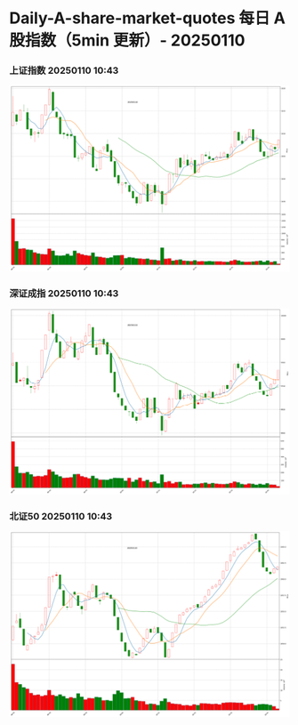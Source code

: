 
# Daily-A-share-market-quotes 每日 A 股指数（5min 更新）- 20250110

### 上证指数 20250110 10:43
![](./fig/2025/1/20250110-sh000001.png)

### 深证成指 20250110 10:43
![](./fig/2025/1/20250110-sz399001.png)

### 北证50 20250110 10:43
![](./fig/2025/1/20250110-bj899050.png)
